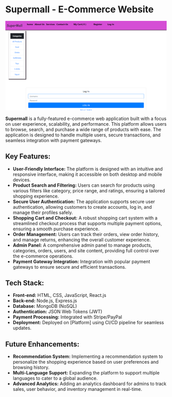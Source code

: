 # **Supermall - E-Commerce Website**
<img alt="Demo" src="readme/logIn.png" />




**Supermall** is a fully-featured e-commerce web application built with a focus on user experience, scalability, and performance. This platform allows users to browse, search, and purchase a wide range of products with ease. The application is designed to handle multiple users, secure transactions, and seamless integration with payment gateways.

## **Key Features:**

- **User-Friendly Interface:** The platform is designed with an intuitive and responsive interface, making it accessible on both desktop and mobile devices.
- **Product Search and Filtering:** Users can search for products using various filters like category, price range, and ratings, ensuring a tailored shopping experience.
- **Secure User Authentication:** The application supports secure user authentication, allowing customers to create accounts, log in, and manage their profiles safely.
- **Shopping Cart and Checkout:** A robust shopping cart system with a streamlined checkout process that supports multiple payment options, ensuring a smooth purchase experience.
- **Order Management:** Users can track their orders, view order history, and manage returns, enhancing the overall customer experience.
- **Admin Panel:** A comprehensive admin panel to manage products, categories, orders, users, and site content, providing full control over the e-commerce operations.
- **Payment Gateway Integration:** Integration with popular payment gateways to ensure secure and efficient transactions.

## **Tech Stack:**

- **Front-end:** HTML, CSS, JavaScript, React.js
- **Back-end:** Node.js, Express.js
- **Database:** MongoDB (NoSQL)
- **Authentication:** JSON Web Tokens (JWT)
- **Payment Processing:** Integrated with Stripe/PayPal
- **Deployment:** Deployed on [Platform] using CI/CD pipeline for seamless updates.

## **Future Enhancements:**

- **Recommendation System:** Implementing a recommendation system to personalize the shopping experience based on user preferences and browsing history.
- **Multi-Language Support:** Expanding the platform to support multiple languages to cater to a global audience.
- **Advanced Analytics:** Adding an analytics dashboard for admins to track sales, user behavior, and inventory management in real-time.
